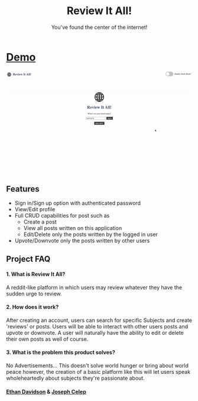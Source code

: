 <h1 align="center">Review It All!</h1>
<div align="center">
  You've found the center of the internet!
</div>
<br/>

# [Demo](https://drive.google.com/file/d/1kScncqhM5h2uzm-Wo6LVW9xt75BeHQKo/view?usp=sharing)
![Demo](https://github.com/theejdavidson/review_it_all/blob/master/Demo.gif?raw=true)

## Features 
- Sign in/Sign up option with authenticated password
- View/Edit profile 
- Full CRUD capabilities for post such as 
  - Create a post
  - View all posts written on this application
  - Edit/Delete only the posts written by the logged in user 
- Upvote/Downvote only the posts written by other users

## Project FAQ
#### 1. What is Review It All?
A reddit-like platform in which users may review whatever they have the sudden urge to review. 

#### 2. How does it work?
After creating an account, users can search for specific Subjects and create 'reviews' or posts. Users will be able to interact with other users posts and upvote or downvote. A user will naturally have the ability to edit or delete their own posts as well of course.

#### 3. What is the problem this product solves?
No Advertisements... This doesn't solve world hunger or bring about world peace however, the creation of a basic platform like this will let users speak wholeheartedly about subjects they're passionate about.

#### [Ethan Davidson](https://github.com/theejdavidson) & [Joseph Celep](https://github.com/yusufcelep)
